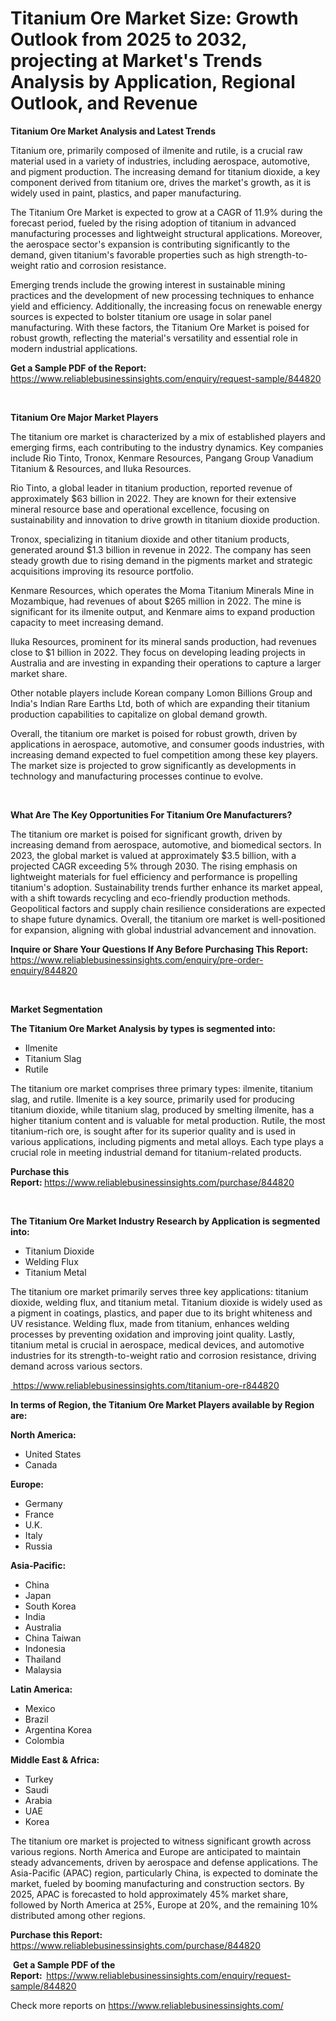 <p><h1>Titanium Ore Market Size: Growth Outlook from 2025 to 2032, projecting at Market's Trends Analysis by Application, Regional Outlook, and Revenue</h1></p><p><strong>Titanium Ore Market Analysis and Latest Trends</strong></p>
<p><p>Titanium ore, primarily composed of ilmenite and rutile, is a crucial raw material used in a variety of industries, including aerospace, automotive, and pigment production. The increasing demand for titanium dioxide, a key component derived from titanium ore, drives the market's growth, as it is widely used in paint, plastics, and paper manufacturing.</p><p>The Titanium Ore Market is expected to grow at a CAGR of 11.9% during the forecast period, fueled by the rising adoption of titanium in advanced manufacturing processes and lightweight structural applications. Moreover, the aerospace sector's expansion is contributing significantly to the demand, given titanium's favorable properties such as high strength-to-weight ratio and corrosion resistance.</p><p>Emerging trends include the growing interest in sustainable mining practices and the development of new processing techniques to enhance yield and efficiency. Additionally, the increasing focus on renewable energy sources is expected to bolster titanium ore usage in solar panel manufacturing. With these factors, the Titanium Ore Market is poised for robust growth, reflecting the material's versatility and essential role in modern industrial applications.</p></p>
<p><strong>Get a Sample PDF of the Report:&nbsp;</strong> <a href="https://www.reliablebusinessinsights.com/enquiry/request-sample/844820?utm_campaign=3319&utm_medium=2&utm_source=Github&utm_content=ia&utm_term=31032025&utm_id=titanium-ore">https://www.reliablebusinessinsights.com/enquiry/request-sample/844820</a></p>
<p>&nbsp;</p>
<p><strong>Titanium Ore Major Market Players</strong></p>
<p><p>The titanium ore market is characterized by a mix of established players and emerging firms, each contributing to the industry dynamics. Key companies include Rio Tinto, Tronox, Kenmare Resources, Pangang Group Vanadium Titanium & Resources, and Iluka Resources.</p><p>Rio Tinto, a global leader in titanium production, reported revenue of approximately $63 billion in 2022. They are known for their extensive mineral resource base and operational excellence, focusing on sustainability and innovation to drive growth in titanium dioxide production.</p><p>Tronox, specializing in titanium dioxide and other titanium products, generated around $1.3 billion in revenue in 2022. The company has seen steady growth due to rising demand in the pigments market and strategic acquisitions improving its resource portfolio.</p><p>Kenmare Resources, which operates the Moma Titanium Minerals Mine in Mozambique, had revenues of about $265 million in 2022. The mine is significant for its ilmenite output, and Kenmare aims to expand production capacity to meet increasing demand.</p><p>Iluka Resources, prominent for its mineral sands production, had revenues close to $1 billion in 2022. They focus on developing leading projects in Australia and are investing in expanding their operations to capture a larger market share.</p><p>Other notable players include Korean company Lomon Billions Group and India's Indian Rare Earths Ltd, both of which are expanding their titanium production capabilities to capitalize on global demand growth.</p><p>Overall, the titanium ore market is poised for robust growth, driven by applications in aerospace, automotive, and consumer goods industries, with increasing demand expected to fuel competition among these key players. The market size is projected to grow significantly as developments in technology and manufacturing processes continue to evolve.</p></p>
<p>&nbsp;</p>
<p><strong>What Are The Key Opportunities For Titanium Ore Manufacturers?</strong></p>
<p><p>The titanium ore market is poised for significant growth, driven by increasing demand from aerospace, automotive, and biomedical sectors. In 2023, the global market is valued at approximately $3.5 billion, with a projected CAGR exceeding 5% through 2030. The rising emphasis on lightweight materials for fuel efficiency and performance is propelling titanium's adoption. Sustainability trends further enhance its market appeal, with a shift towards recycling and eco-friendly production methods. Geopolitical factors and supply chain resilience considerations are expected to shape future dynamics. Overall, the titanium ore market is well-positioned for expansion, aligning with global industrial advancement and innovation.</p></p>
<p><strong>Inquire or Share Your Questions If Any Before Purchasing This Report:</strong> <a href="https://www.reliablebusinessinsights.com/enquiry/pre-order-enquiry/844820?utm_campaign=3319&utm_medium=2&utm_source=Github&utm_content=ia&utm_term=31032025&utm_id=titanium-ore">https://www.reliablebusinessinsights.com/enquiry/pre-order-enquiry/844820</a></p>
<p>&nbsp;</p>
<p><strong>Market Segmentation</strong></p>
<p><strong>The Titanium Ore Market Analysis by types is segmented into:</strong></p>
<p><ul><li>Ilmenite</li><li>Titanium Slag</li><li>Rutile</li></ul></p>
<p><p>The titanium ore market comprises three primary types: ilmenite, titanium slag, and rutile. Ilmenite is a key source, primarily used for producing titanium dioxide, while titanium slag, produced by smelting ilmenite, has a higher titanium content and is valuable for metal production. Rutile, the most titanium-rich ore, is sought after for its superior quality and is used in various applications, including pigments and metal alloys. Each type plays a crucial role in meeting industrial demand for titanium-related products.</p></p>
<p><strong>Purchase this Report:&nbsp;</strong><a href="https://www.reliablebusinessinsights.com/purchase/844820?utm_campaign=3319&utm_medium=2&utm_source=Github&utm_content=ia&utm_term=31032025&utm_id=titanium-ore">https://www.reliablebusinessinsights.com/purchase/844820</a></p>
<p>&nbsp;</p>
<p><strong>The Titanium Ore Market Industry Research by Application is segmented into:</strong></p>
<p><ul><li>Titanium Dioxide</li><li>Welding Flux</li><li>Titanium Metal</li></ul></p>
<p><p>The titanium ore market primarily serves three key applications: titanium dioxide, welding flux, and titanium metal. Titanium dioxide is widely used as a pigment in coatings, plastics, and paper due to its bright whiteness and UV resistance. Welding flux, made from titanium, enhances welding processes by preventing oxidation and improving joint quality. Lastly, titanium metal is crucial in aerospace, medical devices, and automotive industries for its strength-to-weight ratio and corrosion resistance, driving demand across various sectors.</p></p>
<p><a href="https://www.reliablebusinessinsights.com/titanium-ore-r844820?utm_campaign=3319&utm_medium=2&utm_source=Github&utm_content=ia&utm_term=31032025&utm_id=titanium-ore">&nbsp;https://www.reliablebusinessinsights.com/titanium-ore-r844820</a></p>
<p><strong>In terms of Region, the Titanium Ore Market Players available by Region are:</strong></p>
<p>
    <p> <strong> North America: </strong>
        <ul>
            <li>United States</li>
            <li>Canada</li>
        </ul>
        </p> 
    <p> <strong> Europe: </strong>
        <ul>
            <li>Germany</li>
            <li>France</li>
            <li>U.K.</li>
            <li>Italy</li>
            <li>Russia</li>
        </ul>
        </p> 
    <p> <strong> Asia-Pacific: </strong>
        <ul>
            <li>China</li>
            <li>Japan</li>
            <li>South Korea</li>
            <li>India</li>
            <li>Australia</li>
            <li>China Taiwan</li>
            <li>Indonesia</li>
            <li>Thailand</li>
            <li>Malaysia</li>
        </ul>
        </p> 
    <p> <strong> Latin America: </strong>
        <ul>
            <li>Mexico</li>
            <li>Brazil</li>
            <li>Argentina Korea</li>
            <li>Colombia</li>
        </ul>
        </p> 
    <p> <strong> Middle East & Africa: </strong>
        <ul>
            <li>Turkey</li>
            <li>Saudi</li>
            <li>Arabia</li>
            <li>UAE</li>
            <li>Korea</li>
        </ul>
    </p>
    </p>
<p><p>The titanium ore market is projected to witness significant growth across various regions. North America and Europe are anticipated to maintain steady advancements, driven by aerospace and defense applications. The Asia-Pacific (APAC) region, particularly China, is expected to dominate the market, fueled by booming manufacturing and construction sectors. By 2025, APAC is forecasted to hold approximately 45% market share, followed by North America at 25%, Europe at 20%, and the remaining 10% distributed among other regions.</p></p>
<p><strong>Purchase this Report: </strong><a href="https://www.reliablebusinessinsights.com/purchase/844820?utm_campaign=3319&utm_medium=2&utm_source=Github&utm_content=ia&utm_term=31032025&utm_id=titanium-ore">https://www.reliablebusinessinsights.com/purchase/844820</a></p>
<p>&nbsp;<strong>Get a Sample PDF of the Report:&nbsp;&nbsp;</strong><a href="https://www.reliablebusinessinsights.com/enquiry/request-sample/844820?utm_campaign=3319&utm_medium=2&utm_source=Github&utm_content=ia&utm_term=31032025&utm_id=titanium-ore">https://www.reliablebusinessinsights.com/enquiry/request-sample/844820</a></p>
<p><strong></strong></p>
<p>Check more reports on <a href="https://www.reliablebusinessinsights.com/?utm_campaign=3319&utm_medium=2&utm_source=Github&utm_content=ia&utm_term=31032025&utm_id=titanium-ore">https://www.reliablebusinessinsights.com/</a></p>